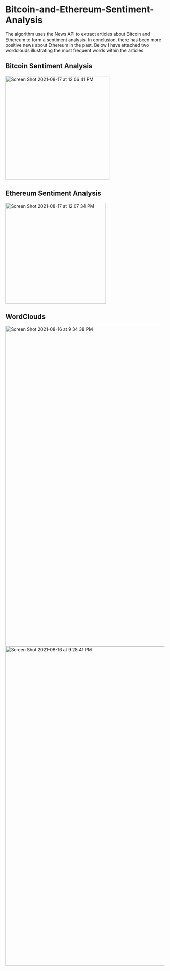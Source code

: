 # Bitcoin-and-Ethereum-Sentiment-Analysis
The algorithm uses the News API to extract articles about Bitcoin and Ethereum to form a sentiment analysis. In conclusion, there has been more positive news about Ethereum in the past. Below I have attached two wordclouds illustrating the most frequent words within the articles.

## Bitcoin Sentiment Analysis
<img width="329" alt="Screen Shot 2021-08-17 at 12 06 41 PM" src="https://user-images.githubusercontent.com/83780964/129761462-ca9c07d5-d7cb-4e4a-948b-f799e20bfdab.png">

## Ethereum Sentiment Analysis
<img width="318" alt="Screen Shot 2021-08-17 at 12 07 34 PM" src="https://user-images.githubusercontent.com/83780964/129761561-ee1d36c8-f140-4393-bc78-6749aa582d9b.png">

## WordClouds
<img width="1011" alt="Screen Shot 2021-08-16 at 9 34 38 PM" src="https://user-images.githubusercontent.com/83780964/129649699-4bd37aaf-30be-45b6-8c06-e6a0e79b187c.png">
<img width="1009" alt="Screen Shot 2021-08-16 at 9 28 41 PM" src="https://user-images.githubusercontent.com/83780964/129649712-8217b44c-1827-4f2e-8214-ce2653f7d816.png">

